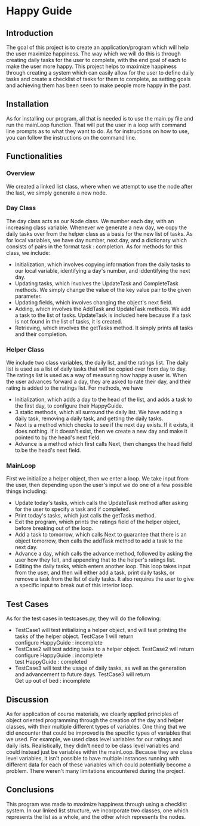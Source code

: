 # Happy Guide
## Introduction
The goal of this project is to create an application/program which will help the user maximize happiness. The way which we will do this is through creating daily tasks for the user to complete, with the end goal of each to make the user more happy. 
This project helps to maximize happiness through creating a system which can easily allow for the user to define daily tasks and create a checklist of tasks for them to complete, as setting goals and achieving them has been seen to make people more happy in the past.
## Installation
As for installing our program, all that is needed is to use the main.py file and run the mainLoop function. That will put the user in a loop with command line prompts as to what they want to do. As for instructions on how to use, you can follow the instructions on the command line.
## Functionalities
### Overview
We created a linked list class, where when we attempt to use the node after the last, we simply generate a new node.
### Day Class
The day class acts as our Node class. We number each day, with an increasing class variable. Whenever we generate a new day, we copy the daily tasks over from the helper class as a basis for the new list of tasks. 
As for local variables, we have day number, next day, and a dictionary which consists of pairs in the format task : completion. 
As for methods for this class, we include:
* Initialization, which involves copying information from the daily tasks to our local variable, identifying a day's number, and iddentifying the next day.
* Updating tasks, which involves the UpdateTask and CompleteTask methods. We simply change the value of the key value pair to the given parameter. 
* Updating fields, which involves changing the object's next field. 
* Adding, which involves the AddTask and UpdateTask methods. We add a task to the list of tasks. UpdateTask is included here because if a task is not found in the list of tasks, it is created. 
* Retrieving, which involves the getTasks method. It simply prints all tasks and their completion.
### Helper Class
We include two class variables, the daily list, and the ratings list. The daily list is used as a list of daily tasks that will be copied over from day to day. The ratings list is used as a way of measuring how happy a user is. When the user advances forward a day, they are asked to rate their day, and their rating is added to the ratings list. For methods, we have
* Initialization, which adds a day to the head of the list, and adds a task to the first day, to configure their HappyGuide.
* 3 static methods, which all surround the daily list. We have adding a daily task, removing a daily task, and getting the daily tasks.
* Next is a method which checks to see if the next day exists. If it exists, it does nothing. If it doesn't exist, then we create a new day and make it pointed to by the head's next field.
* Advance is a method which first calls Next, then changes the head field to be the head's next field. 
### MainLoop
First we initialize a helper object, then we enter a loop. 
We take input from the user, then depending upon the user's input we do one of a few possible things including:
* Update today's tasks, which calls the UpdateTask method after asking for the user to specify a task and if completed.
* Print today's tasks, which just calls the getTasks method.
* Exit the program, which prints the ratings field of the helper object, before breaking out of the loop. 
* Add a task to tomorrow, which calls Next to guarantee that there is an object tomorrow, then calls the addTask method to add a task to the next day.
* Advance a day, which calls the advance method, followed by asking the user how they felt, and appending that to the helper's ratings list.
* Editing the daily tasks, which enters another loop. This loop takes input from the user, and then will either add a task, print daily tasks, or remove a task from the list of daily tasks. It also requires the user to give a specific input to break out of this interior loop. 
## Test Cases
As for the test cases in testcases.py, they will do the following:
* TestCase1 will test initializing a helper object, and will test printing the tasks of the helper object.
TestCase 1 will return \
configure HappyGuide : incomplete
* TestCase2 will test adding tasks to a helper object.
TestCase2 will return \
configure HappyGuide : incomplete \
test HappyGuide : completed
* TestCase3 will test the usage of daily tasks, as well as the generation and advancement to future days.
TestCase3 will return \
Get up out of bed : incomplete 
## Discussion
As for application of course materials, we clearly applied principles of object oriented programming through the creation of the day and helper classes, with their multiple different types of variables. 
One thing that we did encounter that could be improved is the specific types of variables that we used. For example, we used class level variables for our ratings and daily lists. Realistically, they didn't need to be class level variables and could instead just be variables within the mainLoop. Because they are class level variables, it isn't possible to have multiple instances running with different data for each of these variables which could potentially become a problem. There weren't many limitations encountered during the project.
## Conclusions
This program was made to maximize happiness through using a checklist system. In our linked list structure, we incorporate two classes, one which represents the list as a whole, and the other which represents the nodes. 